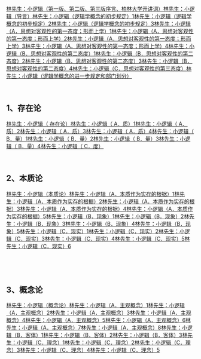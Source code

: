 <p></p><a href="https://zhuanlan.zhihu.com/p/298349770" data-draft-node="block" data-draft-type="link-card" data-image="https://pic1.zhimg.com/v2-7f517075e58ce8aa188e6ddf238c26d4_180x120.jpg" data-image-width="500" data-image-height="355" class="internal">林先生：小逻辑（第一版、第二版、第三版序言、柏林大学开讲词）</a><a href="https://zhuanlan.zhihu.com/p/279840543" data-draft-node="block" data-draft-type="link-card" data-image="https://pic1.zhimg.com/v2-7f517075e58ce8aa188e6ddf238c26d4_180x120.jpg" data-image-width="500" data-image-height="355" class="internal">林先生：小逻辑（导言）</a><a href="https://zhuanlan.zhihu.com/p/295525253" data-draft-node="block" data-draft-type="link-card" data-image="https://pic1.zhimg.com/v2-7f517075e58ce8aa188e6ddf238c26d4_180x120.jpg" data-image-width="500" data-image-height="355" class="internal">林先生：小逻辑（逻辑学概念的初步规定）1</a><a href="https://zhuanlan.zhihu.com/p/301626071" data-draft-node="block" data-draft-type="link-card" data-image="https://pic1.zhimg.com/v2-7f517075e58ce8aa188e6ddf238c26d4_180x120.jpg" data-image-width="500" data-image-height="355" class="internal">林先生：小逻辑（逻辑学概念的初步规定）2</a><a href="https://zhuanlan.zhihu.com/p/305741023" data-draft-node="block" data-draft-type="link-card" data-image="https://pic1.zhimg.com/v2-7f517075e58ce8aa188e6ddf238c26d4_180x120.jpg" data-image-width="500" data-image-height="355" class="internal">林先生：小逻辑（逻辑学概念的初步规定）3</a><a href="https://zhuanlan.zhihu.com/p/308531822" data-draft-node="block" data-draft-type="link-card" data-image="https://pic1.zhimg.com/v2-7f517075e58ce8aa188e6ddf238c26d4_180x120.jpg" data-image-width="500" data-image-height="355" class="internal">林先生：小逻辑（A．思想对客观性的第一态度；形而上学）1</a><a href="https://zhuanlan.zhihu.com/p/310288730" data-draft-node="block" data-draft-type="link-card" data-image="https://pic1.zhimg.com/v2-7f517075e58ce8aa188e6ddf238c26d4_180x120.jpg" data-image-width="500" data-image-height="355" class="internal">林先生：小逻辑（A．思想对客观性的第一态度；形而上学）2</a><a href="https://zhuanlan.zhihu.com/p/312154829" data-draft-node="block" data-draft-type="link-card" data-image="https://pic1.zhimg.com/v2-7f517075e58ce8aa188e6ddf238c26d4_180x120.jpg" data-image-width="500" data-image-height="355" class="internal">林先生：小逻辑（A．思想对客观性的第一态度；形而上学）3</a><a href="https://zhuanlan.zhihu.com/p/318266249" data-draft-node="block" data-draft-type="link-card" data-image="https://pic1.zhimg.com/v2-7f517075e58ce8aa188e6ddf238c26d4_180x120.jpg" data-image-width="500" data-image-height="355" class="internal">林先生：小逻辑（A．思想对客观性的第一态度；形而上学）4</a><a href="https://zhuanlan.zhihu.com/p/332535333" data-draft-node="block" data-draft-type="link-card" data-image="https://pic1.zhimg.com/v2-7f517075e58ce8aa188e6ddf238c26d4_180x120.jpg" data-image-width="500" data-image-height="355" class="internal">林先生：小逻辑（B．思想对客观性的第二态度）1</a><a href="https://zhuanlan.zhihu.com/p/333762277" data-draft-node="block" data-draft-type="link-card" data-image="https://pic1.zhimg.com/v2-7f517075e58ce8aa188e6ddf238c26d4_180x120.jpg" data-image-width="500" data-image-height="355" class="internal">林先生：小逻辑（B．思想对客观性的第二态度）2</a><a href="https://zhuanlan.zhihu.com/p/336070453" data-draft-node="block" data-draft-type="link-card" data-image="https://pic1.zhimg.com/v2-7f517075e58ce8aa188e6ddf238c26d4_180x120.jpg" data-image-width="500" data-image-height="355" class="internal">林先生：小逻辑（B．思想对客观性的第二态度）3</a><a href="https://zhuanlan.zhihu.com/p/336482225" data-draft-node="block" data-draft-type="link-card" data-image="https://pic1.zhimg.com/v2-7f517075e58ce8aa188e6ddf238c26d4_180x120.jpg" data-image-width="500" data-image-height="355" class="internal">林先生：小逻辑（B．思想对客观性的第二态度）4</a><a href="https://zhuanlan.zhihu.com/p/337761495" data-draft-node="block" data-draft-type="link-card" data-image="https://pic1.zhimg.com/v2-7f517075e58ce8aa188e6ddf238c26d4_180x120.jpg" data-image-width="500" data-image-height="355" class="internal">林先生：小逻辑（C．思想对客观性的第三态度）</a><a href="https://zhuanlan.zhihu.com/p/337843115" data-draft-node="block" data-draft-type="link-card" data-image="https://pic1.zhimg.com/v2-7f517075e58ce8aa188e6ddf238c26d4_180x120.jpg" data-image-width="500" data-image-height="355" class="internal">林先生：小逻辑（逻辑学概念的进一步规定和部门划分）</a><p class="ztext-empty-paragraph"><br/></p><h2>1、存在论</h2><a href="https://zhuanlan.zhihu.com/p/345226569" data-draft-node="block" data-draft-type="link-card" data-image="https://pic1.zhimg.com/v2-7f517075e58ce8aa188e6ddf238c26d4_180x120.jpg" data-image-width="500" data-image-height="355" class="internal">林先生：小逻辑（ 存在论）</a><a href="https://zhuanlan.zhihu.com/p/345762884" data-draft-node="block" data-draft-type="link-card" data-image="https://pic1.zhimg.com/v2-7f517075e58ce8aa188e6ddf238c26d4_180x120.jpg" data-image-width="500" data-image-height="355" class="internal">林先生：小逻辑（ A．质）1</a><a href="https://zhuanlan.zhihu.com/p/346041614" data-draft-node="block" data-draft-type="link-card" data-image="https://pic1.zhimg.com/v2-7f517075e58ce8aa188e6ddf238c26d4_180x120.jpg" data-image-width="500" data-image-height="355" class="internal">林先生：小逻辑（ A．质）2</a><a href="https://zhuanlan.zhihu.com/p/346303281" data-draft-node="block" data-draft-type="link-card" data-image="https://pic1.zhimg.com/v2-7f517075e58ce8aa188e6ddf238c26d4_180x120.jpg" data-image-width="500" data-image-height="355" class="internal">林先生：小逻辑（ A．质）3</a><a href="https://zhuanlan.zhihu.com/p/346497435" data-draft-node="block" data-draft-type="link-card" data-image="https://pic1.zhimg.com/v2-7f517075e58ce8aa188e6ddf238c26d4_180x120.jpg" data-image-width="500" data-image-height="355" class="internal">林先生：小逻辑（ A．质）4</a><a href="https://zhuanlan.zhihu.com/p/346672400" data-draft-node="block" data-draft-type="link-card" data-image="https://pic1.zhimg.com/v2-7f517075e58ce8aa188e6ddf238c26d4_180x120.jpg" data-image-width="500" data-image-height="355" class="internal">林先生：小逻辑（ B．量）1</a><a href="https://zhuanlan.zhihu.com/p/346937252" data-draft-node="block" data-draft-type="link-card" data-image="https://pic1.zhimg.com/v2-7f517075e58ce8aa188e6ddf238c26d4_180x120.jpg" data-image-width="500" data-image-height="355" class="internal">林先生：小逻辑（ B．量）2</a><a href="https://zhuanlan.zhihu.com/p/347216710" data-draft-node="block" data-draft-type="link-card" data-image="https://pic1.zhimg.com/v2-7f517075e58ce8aa188e6ddf238c26d4_180x120.jpg" data-image-width="500" data-image-height="355" class="internal">林先生：小逻辑（ B．量）3</a><a href="https://zhuanlan.zhihu.com/p/347484516" data-draft-node="block" data-draft-type="link-card" data-image="https://pic2.zhimg.com/v2-cfab572461ec157f35727eaaa77e6b4d_180x120.jpg" data-image-width="500" data-image-height="355" class="internal">林先生：小逻辑（ B．量）4</a><a href="https://zhuanlan.zhihu.com/p/347750191" data-draft-node="block" data-draft-type="link-card" data-image="https://pic2.zhimg.com/v2-cfab572461ec157f35727eaaa77e6b4d_180x120.jpg" data-image-width="500" data-image-height="355" class="internal">林先生：小逻辑（ C．度）</a><p class="ztext-empty-paragraph"><br/></p><h2>2、本质论</h2><a href="https://zhuanlan.zhihu.com/p/348006728" data-draft-node="block" data-draft-type="link-card" data-image="https://pic2.zhimg.com/v2-cfab572461ec157f35727eaaa77e6b4d_180x120.jpg" data-image-width="500" data-image-height="355" class="internal">林先生：小逻辑（本质论）</a><a href="https://zhuanlan.zhihu.com/p/348191337" data-draft-node="block" data-draft-type="link-card" data-image="https://pic2.zhimg.com/v2-cfab572461ec157f35727eaaa77e6b4d_180x120.jpg" data-image-width="500" data-image-height="355" class="internal">林先生：小逻辑（A．本质作为实存的根据）1</a><a href="https://zhuanlan.zhihu.com/p/348356283" data-draft-node="block" data-draft-type="link-card" data-image="https://pic2.zhimg.com/v2-cfab572461ec157f35727eaaa77e6b4d_180x120.jpg" data-image-width="500" data-image-height="355" class="internal">林先生：小逻辑（A．本质作为实存的根据）2</a><a href="https://zhuanlan.zhihu.com/p/348602861" data-draft-node="block" data-draft-type="link-card" data-image="https://pic2.zhimg.com/v2-cfab572461ec157f35727eaaa77e6b4d_180x120.jpg" data-image-width="500" data-image-height="355" class="internal">林先生：小逻辑（A．本质作为实存的根据）3</a><a href="https://zhuanlan.zhihu.com/p/348846156" data-draft-node="block" data-draft-type="link-card" data-image="https://pic2.zhimg.com/v2-cfab572461ec157f35727eaaa77e6b4d_180x120.jpg" data-image-width="500" data-image-height="355" class="internal">林先生：小逻辑（A．本质作为实存的根据）4</a><a href="https://zhuanlan.zhihu.com/p/349082993" data-draft-node="block" data-draft-type="link-card" data-image="https://pic2.zhimg.com/v2-cfab572461ec157f35727eaaa77e6b4d_180x120.jpg" data-image-width="500" data-image-height="355" class="internal">林先生：小逻辑（A．本质作为实存的根据）5</a><a href="https://zhuanlan.zhihu.com/p/349316085" data-draft-node="block" data-draft-type="link-card" data-image="https://pic2.zhimg.com/v2-cfab572461ec157f35727eaaa77e6b4d_180x120.jpg" data-image-width="500" data-image-height="355" class="internal">林先生：小逻辑（B．现象）1</a><a href="https://zhuanlan.zhihu.com/p/349534065" data-draft-node="block" data-draft-type="link-card" data-image="https://pic2.zhimg.com/v2-cfab572461ec157f35727eaaa77e6b4d_180x120.jpg" data-image-width="500" data-image-height="355" class="internal">林先生：小逻辑（B．现象）2</a><a href="https://zhuanlan.zhihu.com/p/349698215" data-draft-node="block" data-draft-type="link-card" data-image="https://pic2.zhimg.com/v2-cfab572461ec157f35727eaaa77e6b4d_180x120.jpg" data-image-width="500" data-image-height="355" class="internal">林先生：小逻辑（B．现象）3</a><a href="https://zhuanlan.zhihu.com/p/349885757" data-draft-node="block" data-draft-type="link-card" data-image="https://pic2.zhimg.com/v2-cfab572461ec157f35727eaaa77e6b4d_180x120.jpg" data-image-width="500" data-image-height="355" class="internal">林先生：小逻辑（B．现象）4</a><a href="https://zhuanlan.zhihu.com/p/350063655" data-draft-node="block" data-draft-type="link-card" data-image="https://pic2.zhimg.com/v2-cfab572461ec157f35727eaaa77e6b4d_180x120.jpg" data-image-width="500" data-image-height="355" class="internal">林先生：小逻辑（B．现象）5</a><a href="https://zhuanlan.zhihu.com/p/350223984" data-draft-node="block" data-draft-type="link-card" data-image="https://pic2.zhimg.com/v2-cfab572461ec157f35727eaaa77e6b4d_180x120.jpg" data-image-width="500" data-image-height="355" class="internal">林先生：小逻辑（C．现实）1</a><a href="https://zhuanlan.zhihu.com/p/350359888" data-draft-node="block" data-draft-type="link-card" data-image="https://pic4.zhimg.com/v2-5891aa02a92c628c0146cdcdb82ed273_180x120.jpg" data-image-width="500" data-image-height="355" class="internal">林先生：小逻辑（C．现实）2</a><a href="https://zhuanlan.zhihu.com/p/350544784" data-draft-node="block" data-draft-type="link-card" data-image="https://pic4.zhimg.com/v2-5e832c7e67412ca0081efd26d8dc6247_180x120.jpg" data-image-width="500" data-image-height="355" class="internal">林先生：小逻辑（C．现实）3</a><a href="https://zhuanlan.zhihu.com/p/350640193" data-draft-node="block" data-draft-type="link-card" data-image="https://pic4.zhimg.com/v2-5e832c7e67412ca0081efd26d8dc6247_180x120.jpg" data-image-width="500" data-image-height="355" class="internal">林先生：小逻辑（C．现实）4</a><a href="https://zhuanlan.zhihu.com/p/350956666" data-draft-node="block" data-draft-type="link-card" data-image="https://pic4.zhimg.com/v2-5e832c7e67412ca0081efd26d8dc6247_180x120.jpg" data-image-width="500" data-image-height="355" class="internal">林先生：小逻辑（C．现实）5</a><a href="https://zhuanlan.zhihu.com/p/350972264" data-draft-node="block" data-draft-type="link-card" data-image="https://pic4.zhimg.com/v2-5e832c7e67412ca0081efd26d8dc6247_180x120.jpg" data-image-width="500" data-image-height="355" class="internal">林先生：小逻辑（C．现实）6</a><p class="ztext-empty-paragraph"><br/></p><p class="ztext-empty-paragraph"><br/></p><h2>3、概念论</h2><a href="https://zhuanlan.zhihu.com/p/351097774" data-draft-node="block" data-draft-type="link-card" data-image="https://pic4.zhimg.com/v2-5e832c7e67412ca0081efd26d8dc6247_180x120.jpg" data-image-width="500" data-image-height="355" class="internal">林先生：小逻辑（概念论）</a><a href="https://zhuanlan.zhihu.com/p/351286393" data-draft-node="block" data-draft-type="link-card" data-image="https://pic4.zhimg.com/v2-5e832c7e67412ca0081efd26d8dc6247_180x120.jpg" data-image-width="500" data-image-height="355" class="internal">林先生：小逻辑（A．主观概念）1</a><a href="https://zhuanlan.zhihu.com/p/351504966" data-draft-node="block" data-draft-type="link-card" data-image="https://pic4.zhimg.com/v2-5e832c7e67412ca0081efd26d8dc6247_180x120.jpg" data-image-width="500" data-image-height="355" class="internal">林先生：小逻辑（A．主观概念）2</a><a href="https://zhuanlan.zhihu.com/p/351738174" data-draft-node="block" data-draft-type="link-card" data-image="https://pic4.zhimg.com/v2-5e832c7e67412ca0081efd26d8dc6247_180x120.jpg" data-image-width="500" data-image-height="355" class="internal">林先生：小逻辑（A．主观概念）3</a><a href="https://zhuanlan.zhihu.com/p/351755734" data-draft-node="block" data-draft-type="link-card" data-image="https://pic4.zhimg.com/v2-5e832c7e67412ca0081efd26d8dc6247_180x120.jpg" data-image-width="500" data-image-height="355" class="internal">林先生：小逻辑（A．主观概念）4</a><a href="https://zhuanlan.zhihu.com/p/351904985" data-draft-node="block" data-draft-type="link-card" data-image="https://pic4.zhimg.com/v2-5e832c7e67412ca0081efd26d8dc6247_180x120.jpg" data-image-width="500" data-image-height="355" class="internal">林先生：小逻辑（A．主观概念）5</a><a href="https://zhuanlan.zhihu.com/p/352149413" data-draft-node="block" data-draft-type="link-card" data-image="https://pic4.zhimg.com/v2-5e832c7e67412ca0081efd26d8dc6247_180x120.jpg" data-image-width="500" data-image-height="355" class="internal">林先生：小逻辑（A．主观概念）6</a><a href="https://zhuanlan.zhihu.com/p/352410035" data-draft-node="block" data-draft-type="link-card" data-image="https://pic4.zhimg.com/v2-5e832c7e67412ca0081efd26d8dc6247_180x120.jpg" data-image-width="500" data-image-height="355" class="internal">林先生：小逻辑（A．主观概念）7</a><a href="https://zhuanlan.zhihu.com/p/352434393" data-draft-node="block" data-draft-type="link-card" data-image="https://pic4.zhimg.com/v2-5e832c7e67412ca0081efd26d8dc6247_180x120.jpg" data-image-width="500" data-image-height="355" class="internal">林先生：小逻辑（A．主观概念）8</a><a href="https://zhuanlan.zhihu.com/p/352669491" data-draft-node="block" data-draft-type="link-card" data-image="https://pic4.zhimg.com/v2-5e832c7e67412ca0081efd26d8dc6247_180x120.jpg" data-image-width="500" data-image-height="355" class="internal">林先生：小逻辑（B．客体）1</a><a href="https://zhuanlan.zhihu.com/p/352933503" data-draft-node="block" data-draft-type="link-card" data-image="https://pic4.zhimg.com/v2-5e832c7e67412ca0081efd26d8dc6247_180x120.jpg" data-image-width="500" data-image-height="355" class="internal">林先生：小逻辑（B．客体）2</a><a href="https://zhuanlan.zhihu.com/p/353196235" data-draft-node="block" data-draft-type="link-card" data-image="https://pic4.zhimg.com/v2-5e832c7e67412ca0081efd26d8dc6247_180x120.jpg" data-image-width="500" data-image-height="355" class="internal">林先生：小逻辑（B．客体）3</a><a href="https://zhuanlan.zhihu.com/p/353387234" data-draft-node="block" data-draft-type="link-card" data-image="https://pic4.zhimg.com/v2-5e832c7e67412ca0081efd26d8dc6247_180x120.jpg" data-image-width="500" data-image-height="355" class="internal">林先生：小逻辑（C．理念）1</a><a href="https://zhuanlan.zhihu.com/p/353563608" data-draft-node="block" data-draft-type="link-card" data-image="https://pic4.zhimg.com/v2-5e832c7e67412ca0081efd26d8dc6247_180x120.jpg" data-image-width="500" data-image-height="355" class="internal">林先生：小逻辑（C．理念）2</a><a href="https://zhuanlan.zhihu.com/p/353819864" data-draft-node="block" data-draft-type="link-card" data-image="https://pic4.zhimg.com/v2-5e832c7e67412ca0081efd26d8dc6247_180x120.jpg" data-image-width="500" data-image-height="355" class="internal">林先生：小逻辑（C．理念）3</a><a href="https://zhuanlan.zhihu.com/p/354092029" data-draft-node="block" data-draft-type="link-card" data-image="https://pic4.zhimg.com/v2-5e832c7e67412ca0081efd26d8dc6247_180x120.jpg" data-image-width="500" data-image-height="355" class="internal">林先生：小逻辑（C．理念）4</a><a href="https://zhuanlan.zhihu.com/p/354359636" data-draft-node="block" data-draft-type="link-card" data-image="https://pic4.zhimg.com/v2-5e832c7e67412ca0081efd26d8dc6247_180x120.jpg" data-image-width="500" data-image-height="355" class="internal">林先生：小逻辑（C．理念）5</a><p></p>